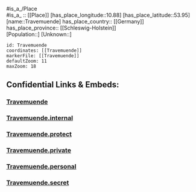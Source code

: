 ﻿---
location: [53.95,10.88] 
mapzoom: [7,12] 
mapmarker: city 
type: City
tags:
- geo/City


SpocWebEntityId: 34950
isDeleted: false
confidential: public

---
#is_a_/Place  
#is_a_ :: [[Place]] 
[has_place_longitude::10.88] 
[has_place_latitude::53.95] 
[name::Travemuende] 
has_place_country:: [[Germany]]  
has_place_province:: [[Schleswig-Holstein]]  
[Population::] 
[Unknown::] 


```leaflet
id: Travemuende
coordinates: [[Travemuende]] 
markerFile: [[Travemuende]] 
defaultZoom: 11 
maxZoom: 18
```


## Confidential Links & Embeds: 

### [Travemuende](/_public/Earth/Continent/Europe/Europe~Central/Germany/Germany~West/Schleswig-Holstein/counties~SH/Lübeck/Travemuende.md) 

### [Travemuende.internal](/_internal/Earth/Continent/Europe/Europe~Central/Germany/Germany~West/Schleswig-Holstein/counties~SH/Lübeck/Travemuende.internal.md) 

### [Travemuende.protect](/_protect/Earth/Continent/Europe/Europe~Central/Germany/Germany~West/Schleswig-Holstein/counties~SH/Lübeck/Travemuende.protect.md) 

### [Travemuende.private](/_private/Earth/Continent/Europe/Europe~Central/Germany/Germany~West/Schleswig-Holstein/counties~SH/Lübeck/Travemuende.private.md) 

### [Travemuende.personal](/_personal/Earth/Continent/Europe/Europe~Central/Germany/Germany~West/Schleswig-Holstein/counties~SH/Lübeck/Travemuende.personal.md) 

### [Travemuende.secret](/_secret/Earth/Continent/Europe/Europe~Central/Germany/Germany~West/Schleswig-Holstein/counties~SH/Lübeck/Travemuende.secret.md) 
